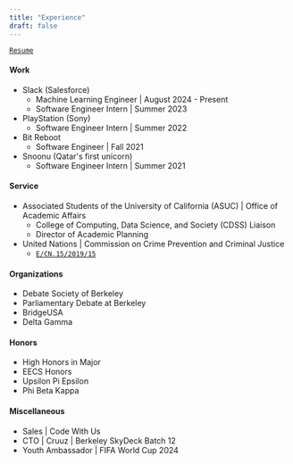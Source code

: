 ```yaml
---
title: "Experience"
draft: false
---
```



[`Resume`](https://drive.google.com/file/d/1Ad17tnLFm6fnWbVLRo866wjnd9k2tLiA/view?usp=sharing)

<!-- <h3 style="background-color:lightgray; text-align:left; text-indent: 15px; font-weight: bold; vertical-align: middle; padding:10px 0;">
      Internships
</h3> -->



#### Work

- Slack (Salesforce)
    - Machine Learning Engineer | August 2024 - Present
    - Software Engineer Intern | Summer 2023
- PlayStation (Sony)
    - Software Engineer Intern | Summer 2022 
- Bit Reboot
    - Software Engineer | Fall 2021
- Snoonu  (Qatar's first unicorn)
    - Software Engineer Intern | Summer 2021


#### Service
- Associated Students of the University of California (ASUC) | Office of Academic Affairs
    - College of Computing, Data Science, and Society (CDSS) Liaison
    - Director of Academic Planning 
- United Nations | Commission on Crime Prevention and Criminal Justice
    - [`E/CN.15/2019/15`](https://undocs.org/Home/Mobile?FinalSymbol=E%2F2019%2F30%2520&Language=E&DeviceType=Desktop&LangRequested=False)


#### Organizations
- Debate Society of Berkeley
- Parliamentary Debate at Berkeley
- BridgeUSA
- Delta Gamma

#### Honors
- High Honors in Major
- EECS Honors
- Upsilon Pi Epsilon
- Phi Beta Kappa

#### Miscellaneous
- Sales | Code With Us
- CTO | Cruuz | Berkeley SkyDeck Batch 12
- Youth Ambassador | FIFA World Cup 2024



<!-- ### Awards
- UC Berkeley Grace Hopper Scholarship Recipient 
- Grace Hopper Scholar 2022 
- UC Berkeley Leadership Award -->
